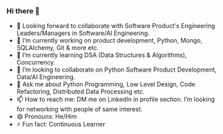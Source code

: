 ### Hi there 👋
- 🤔 Looking forward to collaborate with Software Product's Engineering Leaders/Managers in Software/AI Engineering.
- 🔭 I’m currently working on product development, Python, Mongo, SQLAlchemy, Git & more etc.
- 🌱 I’m currently learning DSA (Data Structures & Algorithms), Concurrency.
- 👯 I’m looking to collaborate on Python Software Product Development, Data/AI Engineering.
- 💬 Ask me about Python Programming, Low Level Design, Code Refactoring, Distributed Data Processing etc.
- 📫 How to reach me: DM me on LinkedIn in profile section. I’m looking for networking with people of same interest.
- 😄 Pronouns: He/Him
- ⚡ Fun fact: Continuous Learner
              
<!--
**pradipdharam/pradipdharam** is a ✨ _special_ ✨ repository because its `README.md` (this file) appears on your GitHub profile.

Here are some ideas to get you started:

- 🔭 I’m currently working on ...
- 🌱 I’m currently learning ...
- 👯 I’m looking to collaborate on ...
- 🤔 I’m looking for help with ...
- 💬 Ask me about ...
- 📫 How to reach me: ...
- 😄 Pronouns: ...
- ⚡ Fun fact: ...
-->
